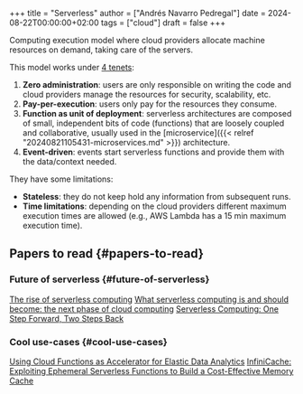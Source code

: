 +++
title = "Serverless"
author = ["Andrés Navarro Pedregal"]
date = 2024-08-22T00:00:00+02:00
tags = ["cloud"]
draft = false
+++

Computing execution model where cloud providers allocate machine resources on demand, taking care of the servers.

This model works under [4 tenets](https://github.com/serverless/guide/blob/master/source/README.md#what-is-serverless):

1.  **Zero administration**: users are only responsible on writing the code and cloud providers manage the resources for security, scalability, etc.
2.  **Pay-per-execution**: users only pay for the resources they consume.
3.  **Function as unit of deployment**: serverless architectures are composed of small, independent bits of code (functions) that are loosely coupled and collaborative, usually used in the [microservice]({{< relref "20240821105431-microservices.md" >}}) architecture.
4.  **Event-driven**: events start serverless functions and provide them with the data/context needed.

They have some limitations:

-   **Stateless**: they do not keep hold any information from subsequent runs.
-   **Time limitations**: depending on the cloud providers different maximum execution times are allowed (e.g., AWS Lambda has a 15 min maximum execution time).


## Papers to read {#papers-to-read}


### Future of serverless {#future-of-serverless}

[The rise of serverless computing](https://dl.acm.org/doi/10.1145/3368454)
[What serverless computing is and should become: the next phase of cloud computing](https://dl.acm.org/doi/10.1145/3406011)
[Serverless Computing: One Step Forward, Two Steps Back](https://arxiv.org/abs/1812.03651)


### Cool use-cases {#cool-use-cases}

[Using Cloud Functions as Accelerator for Elastic Data Analytics](https://dl.acm.org/doi/abs/10.1145/3589306)
[InfiniCache: Exploiting Ephemeral Serverless Functions to Build a Cost-Effective Memory Cache](https://arxiv.org/abs/2001.10483)
